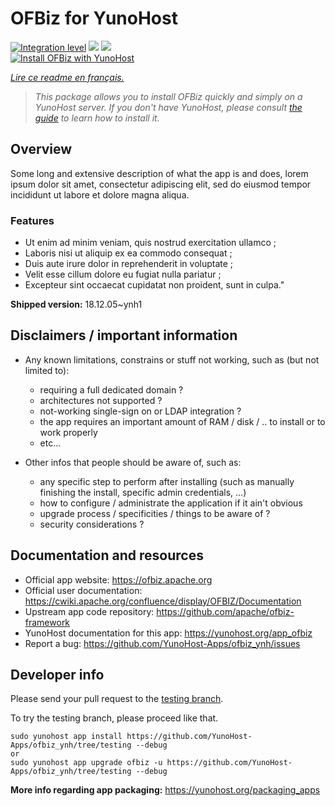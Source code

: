 <!--
N.B.: This README was automatically generated by https://github.com/YunoHost/apps/tree/master/tools/README-generator
It shall NOT be edited by hand.
-->

# OFBiz for YunoHost

[![Integration level](https://dash.yunohost.org/integration/ofbiz.svg)](https://dash.yunohost.org/appci/app/ofbiz) ![](https://ci-apps.yunohost.org/ci/badges/ofbiz.status.svg) ![](https://ci-apps.yunohost.org/ci/badges/ofbiz.maintain.svg)  
[![Install OFBiz with YunoHost](https://install-app.yunohost.org/install-with-yunohost.svg)](https://install-app.yunohost.org/?app=ofbiz)

*[Lire ce readme en français.](./README_fr.md)*

> *This package allows you to install OFBiz quickly and simply on a YunoHost server.
If you don't have YunoHost, please consult [the guide](https://yunohost.org/#/install) to learn how to install it.*

## Overview

Some long and extensive description of what the app is and does, lorem ipsum dolor sit amet, consectetur adipiscing elit, sed do eiusmod tempor incididunt ut labore et dolore magna aliqua.

### Features

- Ut enim ad minim veniam, quis nostrud exercitation ullamco ;
- Laboris nisi ut aliquip ex ea commodo consequat ;
- Duis aute irure dolor in reprehenderit in voluptate ;
- Velit esse cillum dolore eu fugiat nulla pariatur ;
- Excepteur sint occaecat cupidatat non proident, sunt in culpa."


**Shipped version:** 18.12.05~ynh1



## Disclaimers / important information

* Any known limitations, constrains or stuff not working, such as (but not limited to):
    * requiring a full dedicated domain ?
    * architectures not supported ?
    * not-working single-sign on or LDAP integration ?
    * the app requires an important amount of RAM / disk / .. to install or to work properly
    * etc...

* Other infos that people should be aware of, such as:
    * any specific step to perform after installing (such as manually finishing the install, specific admin credentials, ...)
    * how to configure / administrate the application if it ain't obvious
    * upgrade process / specificities / things to be aware of ?
    * security considerations ?

## Documentation and resources

* Official app website: https://ofbiz.apache.org
* Official user documentation: https://cwiki.apache.org/confluence/display/OFBIZ/Documentation
* Upstream app code repository: https://github.com/apache/ofbiz-framework
* YunoHost documentation for this app: https://yunohost.org/app_ofbiz
* Report a bug: https://github.com/YunoHost-Apps/ofbiz_ynh/issues

## Developer info

Please send your pull request to the [testing branch](https://github.com/YunoHost-Apps/ofbiz_ynh/tree/testing).

To try the testing branch, please proceed like that.
```
sudo yunohost app install https://github.com/YunoHost-Apps/ofbiz_ynh/tree/testing --debug
or
sudo yunohost app upgrade ofbiz -u https://github.com/YunoHost-Apps/ofbiz_ynh/tree/testing --debug
```

**More info regarding app packaging:** https://yunohost.org/packaging_apps